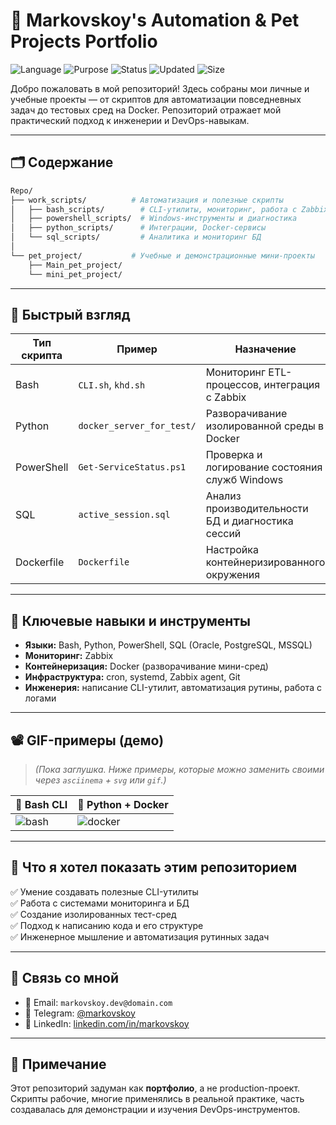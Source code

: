 # 🧠 Markovskoy's Automation & Pet Projects Portfolio

![Language](https://img.shields.io/badge/language-Bash%2C%20Python%2C%20SQL%2C%20Dockerfile-blue)
![Purpose](https://img.shields.io/badge/type-Portfolio-important)
![Status](https://img.shields.io/badge/status-Demo-lightgrey)
![Updated](https://img.shields.io/github/last-commit/Markovskoy/Repo)
![Size](https://img.shields.io/github/repo-size/Markovskoy/Repo)

Добро пожаловать в мой репозиторий! Здесь собраны мои личные и учебные проекты — от скриптов для автоматизации повседневных задач до тестовых сред на Docker. Репозиторий отражает мой практический подход к инженерии и DevOps-навыкам.

---

## 🗂️ Содержание

```bash
Repo/
├── work_scripts/          # Автоматизация и полезные скрипты
│   ├── bash_scripts/        # CLI-утилиты, мониторинг, работа с Zabbix
│   ├── powershell_scripts/  # Windows-инструменты и диагностика
│   ├── python_scripts/      # Интеграции, Docker-сервисы
│   └── sql_scripts/         # Аналитика и мониторинг БД
│
└── pet_project/           # Учебные и демонстрационные мини-проекты
    ├── Main_pet_project/
    └── mini_pet_project/
```

---

## 🚀 Быстрый взгляд

| Тип скрипта      | Пример                      | Назначение                                                           |
|------------------|-----------------------------|----------------------------------------------------------------------|
| Bash             | `CLI.sh`, `khd.sh`          | Мониторинг ETL-процессов, интеграция с Zabbix                        |
| Python           | `docker_server_for_test/`   | Разворачивание изолированной среды в Docker                         |
| PowerShell       | `Get-ServiceStatus.ps1`     | Проверка и логирование состояния служб Windows                      |
| SQL              | `active_session.sql`        | Анализ производительности БД и диагностика сессий                   |
| Dockerfile       | `Dockerfile`                | Настройка контейнеризированного окружения                           |

---

## 🎯 Ключевые навыки и инструменты

- **Языки:** Bash, Python, PowerShell, SQL (Oracle, PostgreSQL, MSSQL)
- **Мониторинг:** Zabbix
- **Контейнеризация:** Docker (разворачивание мини-сред)
- **Инфраструктура:** cron, systemd, Zabbix agent, Git
- **Инженерия:** написание CLI-утилит, автоматизация рутины, работа с логами

---

## 📽️ GIF-примеры (демо)

> *(Пока заглушка. Ниже примеры, которые можно заменить своими через `asciinema` + `svg` или `gif`.)*

| 📜 Bash CLI    | 🐍 Python + Docker |
|----------------|--------------------|
| ![bash](https://media.giphy.com/media/v1.Y2lkPTc5MGI3NjExNzYwZGE3dWgyYjRxbXYzdW5hNG90emVoaWlscDFreGRvZXhxODZ4ZSZlcD12MV9naWZzX3NlYXJjaCZjdD1n/kauJgX1GxsAZlVEB4K/giphy.gif) | ![docker](https://media.giphy.com/media/v1.Y2lkPTc5MGI3NjExNjRrMHNxZmpya21meHFwbmE3aWdjOGdmcHEzZ2lkam5rYXk5MWF1aiZlcD12MV9naWZzX3NlYXJjaCZjdD1n/jAeRzFOAyQs07GndbU/giphy.gif) |

---

## 🧪 Что я хотел показать этим репозиторием

✅ Умение создавать полезные CLI-утилиты  
✅ Работа с системами мониторинга и БД  
✅ Создание изолированных тест-сред  
✅ Подход к написанию кода и его структуре  
✅ Инженерное мышление и автоматизация рутинных задач

---

## 📢 Связь со мной

- 📧 Email: `markovskoy.dev@domain.com`
- 💬 Telegram: [@markovskoy](https://t.me/markovskoy)
- 💼 LinkedIn: [linkedin.com/in/markovskoy](https://linkedin.com/in/markovskoy)

---

## 📝 Примечание

Этот репозиторий задуман как **портфолио**, а не production-проект. Скрипты рабочие, многие применялись в реальной практике, часть создавалась для демонстрации и изучения DevOps-инструментов.
